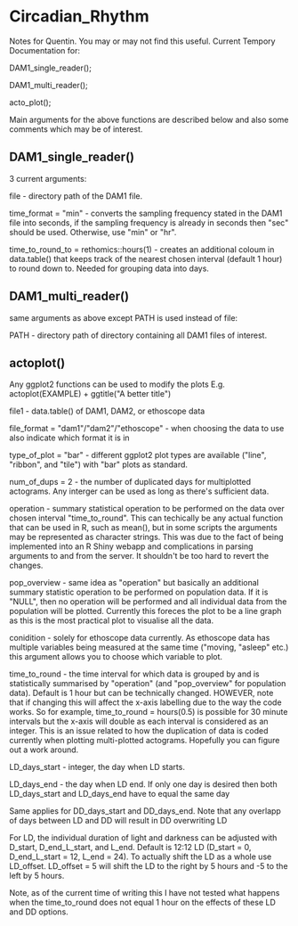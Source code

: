 # Circadian_Rhythm
Notes for Quentin. You may or may not find this useful.
Current Tempory Documentation for:

DAM1_single_reader();

DAM1_multi_reader();

acto_plot();

Main arguments for the above functions are described below and also some comments which may be of interest.
####

DAM1_single_reader()
----
3 current arguments: 

file - directory path of the DAM1 file.

time_format = "min" - converts the sampling frequency stated in the DAM1 file into seconds, if the sampling frequency is already in seconds then "sec" should be used. Otherwise, use "min" or "hr".

time_to_round_to = rethomics::hours(1) - creates an additional coloum in data.table() that keeps track of the nearest chosen interval (default 1 hour) to round down to. Needed for grouping data into days.

####

DAM1_multi_reader()
----
same arguments as above except PATH is used instead of file:

PATH - directory path of directory containing all DAM1 files of interest.

####

actoplot()
----
Any ggplot2 functions can be used to modify the plots
E.g. actoplot(EXAMPLE) + ggtitle("A better title")

file1 - data.table() of DAM1, DAM2, or ethoscope data

file_format = "dam1"/"dam2"/"ethoscope" - when choosing the data to use also indicate which format it is in 

type_of_plot = "bar" - different ggplot2 plot types are available ("line", "ribbon", and "tile") with "bar" plots as standard.

num_of_dups = 2 - the number of duplicated days for multiplotted actograms. Any interger can be used as long as there's sufficient data. 

operation - summary statistical operation to be performed on the data over chosen interval "time_to_round". This can techically be any actual function that can be used in R, such as mean(), but in some scripts the arguments may be represented as character strings. This was due to the fact of being implemented into an R Shiny webapp and complications in parsing arguments to and from the server. It shouldn't be too hard to revert the changes.

pop_overview - same idea as "operation" but basically an additional summary statistic operation to be performed on population data. If it is "NULL", then no operation will be performed and all individual data from the population will be plotted. Currently this foreces the plot to be a line graph as this is the most practical plot to visualise all the data.

conidition - solely for ethoscope data currently. As ethoscope data has multiple variables being measured at the same time ("moving, "asleep" etc.) this argument allows you to choose which variable to plot.

time_to_round - the time interval for which data is grouped by and is statistically summarised by "operation" (and "pop_overview" for population data). Default is 1 hour but can be technically changed. HOWEVER, note that if changing this will affect the x-axis labelling due to the way the code works. So for example, time_to_round = hours(0.5) is possible for 30 minute intervals but the x-axis will double as each interval is considered as an integer. This is an issue related to how the duplication of data is coded currently when plotting multi-plotted actograms. Hopefully you can figure out a work around.

LD_days_start - integer, the day when LD starts.

LD_days_end - the day when LD end. If only one day is desired then both LD_days_start and LD_days_end have to equal the same day

Same applies for DD_days_start and DD_days_end. Note that any overlapp of days between LD and DD will result in DD overwriting LD

For LD, the individual duration of light and darkness can be adjusted with D_start, D_end_L_start, and L_end. Default is 12:12 LD (D_start = 0, D_end_L_start = 12, L_end = 24). To actually shift the LD as a whole use LD_offset. LD_offset = 5 will shift the LD to the right by 5 hours and -5 to the left by 5 hours. 

Note, as of the current time of writing this I have not tested what happens when the time_to_round does not equal 1 hour on the effects of these LD and DD options. 




